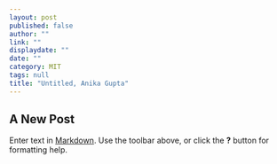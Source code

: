 ```yaml
---
layout: post
published: false
author: ""
link: ""
displaydate: ""
date: ""
category: MIT
tags: null
title: "Untitled, Anika Gupta"
---
```


## A New Post

Enter text in [Markdown](http://daringfireball.net/projects/markdown/). Use the toolbar above, or click the **?** button for formatting help.
